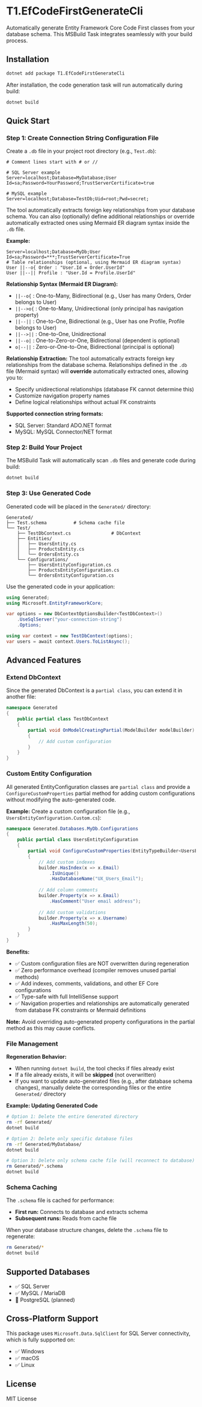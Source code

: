 # T1.EfCodeFirstGenerateCli

Automatically generate Entity Framework Core Code First classes from your database schema. This MSBuild Task integrates seamlessly with your build process.

## Installation

```bash
dotnet add package T1.EfCodeFirstGenerateCli
```

After installation, the code generation task will run automatically during build:

```bash
dotnet build
```

## Quick Start

### Step 1: Create Connection String Configuration File

Create a `.db` file in your project root directory (e.g., `Test.db`):

```
# Comment lines start with # or //

# SQL Server example
Server=localhost;Database=MyDatabase;User Id=sa;Password=YourPassword;TrustServerCertificate=true

# MySQL example  
Server=localhost;Database=TestDb;Uid=root;Pwd=secret;
```

The tool automatically extracts foreign key relationships from your database schema. You can also (optionally) define additional relationships or override automatically extracted ones using Mermaid ER diagram syntax inside the `.db` file.

**Example:**

```
Server=localhost;Database=MyDb;User Id=sa;Password=***;TrustServerCertificate=True
# Table relationships (optional, using Mermaid ER diagram syntax)
User ||--o{ Order : "User.Id = Order.UserId"
User ||--|| Profile : "User.Id = Profile.UserId"
```

**Relationship Syntax (Mermaid ER Diagram):**
- `||--o{` : One-to-Many, Bidirectional (e.g., User has many Orders, Order belongs to User)
- `||-->o{` : One-to-Many, Unidirectional (only principal has navigation property)
- `||--||` : One-to-One, Bidirectional (e.g., User has one Profile, Profile belongs to User)
- `||-->||` : One-to-One, Unidirectional
- `||--o|` : One-to-Zero-or-One, Bidirectional (dependent is optional)
- `o|--||` : Zero-or-One-to-One, Bidirectional (principal is optional)

**Relationship Extraction:**
The tool automatically extracts foreign key relationships from the database schema. Relationships defined in the `.db` file (Mermaid syntax) will **override** automatically extracted ones, allowing you to:
- Specify unidirectional relationships (database FK cannot determine this)
- Customize navigation property names
- Define logical relationships without actual FK constraints


**Supported connection string formats:**
- SQL Server: Standard ADO.NET format
- MySQL: MySQL Connector/NET format

### Step 2: Build Your Project

The MSBuild Task will automatically scan `.db` files and generate code during build:

```bash
dotnet build
```

### Step 3: Use Generated Code

Generated code will be placed in the `Generated/` directory:

```
Generated/
├── Test.schema          # Schema cache file
└── Test/
    ├── TestDbContext.cs               # DbContext
    ├── Entities/
    │   ├── UsersEntity.cs
    │   ├── ProductsEntity.cs
    │   └── OrdersEntity.cs
    └── Configurations/
        ├── UsersEntityConfiguration.cs
        ├── ProductsEntityConfiguration.cs
        └── OrdersEntityConfiguration.cs
```

Use the generated code in your application:

```csharp
using Generated;
using Microsoft.EntityFrameworkCore;

var options = new DbContextOptionsBuilder<TestDbContext>()
    .UseSqlServer("your-connection-string")
    .Options;

using var context = new TestDbContext(options);
var users = await context.Users.ToListAsync();
```

## Advanced Features

### Extend DbContext

Since the generated DbContext is a `partial class`, you can extend it in another file:

```csharp
namespace Generated
{
    public partial class TestDbContext
    {
        partial void OnModelCreatingPartial(ModelBuilder modelBuilder)
        {
            // Add custom configuration
        }
    }
}
```

### Custom Entity Configuration

All generated EntityConfiguration classes are `partial class` and provide a `ConfigureCustomProperties` partial method for adding custom configurations without modifying the auto-generated code.

**Example:** Create a custom configuration file (e.g., `UsersEntityConfiguration.Custom.cs`):

```csharp
namespace Generated.Databases.MyDb.Configurations
{
    public partial class UsersEntityConfiguration
    {
        partial void ConfigureCustomProperties(EntityTypeBuilder<UsersEntity> builder)
        {
            // Add custom indexes
            builder.HasIndex(x => x.Email)
                .IsUnique()
                .HasDatabaseName("UX_Users_Email");
            
            // Add column comments
            builder.Property(x => x.Email)
                .HasComment("User email address");
            
            // Add custom validations
            builder.Property(x => x.Username)
                .HasMaxLength(50);
        }
    }
}
```

**Benefits:**
- ✅ Custom configuration files are NOT overwritten during regeneration
- ✅ Zero performance overhead (compiler removes unused partial methods)
- ✅ Add indexes, comments, validations, and other EF Core configurations
- ✅ Type-safe with full IntelliSense support
- ✅ Navigation properties and relationships are automatically generated from database FK constraints or Mermaid definitions

**Note:** Avoid overriding auto-generated property configurations in the partial method as this may cause conflicts.

### File Management

**Regeneration Behavior:**
- When running `dotnet build`, the tool checks if files already exist
- If a file already exists, it will be **skipped** (not overwritten)
- If you want to update auto-generated files (e.g., after database schema changes), manually delete the corresponding files or the entire `Generated/` directory

**Example: Updating Generated Code**

```bash
# Option 1: Delete the entire Generated directory
rm -rf Generated/
dotnet build

# Option 2: Delete only specific database files
rm -rf Generated/MyDatabase/
dotnet build

# Option 3: Delete only schema cache file (will reconnect to database)
rm Generated/*.schema
dotnet build
```

### Schema Caching

The `.schema` file is cached for performance:
- **First run:** Connects to database and extracts schema
- **Subsequent runs:** Reads from cache file

When your database structure changes, delete the `.schema` file to regenerate:

```bash
rm Generated/*
dotnet build
```

## Supported Databases

- ✅ SQL Server
- ✅ MySQL / MariaDB
- 🚧 PostgreSQL (planned)

## Cross-Platform Support

This package uses `Microsoft.Data.SqlClient` for SQL Server connectivity, which is fully supported on:
- ✅ Windows
- ✅ macOS
- ✅ Linux

## License
MIT License

